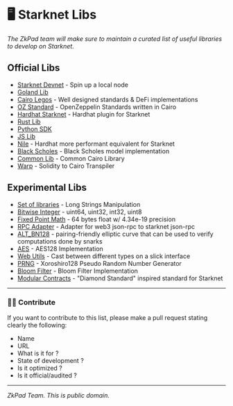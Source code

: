 # 🖥️ Starknet Libs

_The ZkPad team will make sure to maintain a curated list of useful libraries to develop on Starknet._

## Official Libs
- [Starknet Devnet](https://github.com/Shard-Labs/starknet-devnet) - Spin up a local node
- [Goland Lib](https://github.com/dontpanicdao/caigo) 
- [Cairo Legos](https://github.com/a5f9t4/cairomate) - Well designed standards & DeFi implementations
- [OZ Standard](https://github.com/OpenZeppelin/cairo-contracts) - OpenZeppelin Standards written in Cairo
- [Hardhat Starknet](https://github.com/Shard-Labs/starknet-hardhat-plugin) - Hardhat plugin for Starknet
- [Rust Lib](https://github.com/xJonathanLEI/starknet-rs)
- [Python SDK](https://github.com/software-mansion/starknet.py)
- [JS Lib](https://github.com/0xs34n/starknet.js)
- [Nile](https://github.com/OpenZeppelin/nile) - Hardhat more performant equivalent for Starknet
- [Black Scholes](https://github.com/araghava/cairo-black-scholes) - Black Scholes model implementation
- [Common Lib](https://perama-v.github.io/cairo/cairo-common-library) - Common Cairo Library
- [Warp](https://github.com/NethermindEth/warp) - Solidity to Cairo Transpiler


## Experimental Libs
- [Set of libraries](https://github.com/sekai-studio/starknet-libs) - Long Strings Manipulation
- [Bitwise Integer](https://github.com/bellissimogiorno/cairo-integer-types) - uint64, uint32, int32, uint8
- [Fixed Point Math](https://github.com/influenceth/cairo-math-64x61) - 64 bytes float w/ 4.34e-19 precision
- [RPC Adapter](https://github.com/software-mansion-labs/starknet-web3-rpc-adapter) - Adapter for web3 json-rpc to starknet json-rpc
- [ALT_BN128](https://github.com/tekkac/cairo-alt_bn128) - pairing-friendly elliptic curve that can be used to verify computations done by snarks
- [AES](https://github.com/onurinanc/cairo-aes) - AES128 Implementation
- [Web Utils](https://util.turbofish.co/) - Cast between different types on a slick interface
- [PRNG](https://github.com/milancermak/xoroshiro-cairo) - Xoroshiro128 Pseudo Random Number Generator
- [Bloom Filter](https://github.com/sambarnes/cairo-bloom) - Bloom Filter Implementation
- [Modular Contracts](https://github.com/fracek/starknet-modular-contracts-standard) - "Diamond Standard" inspired standard for Starknet

---

### 👨‍💼 Contribute
If you want to contribute to this list, please make a pull request stating clearly the following:
- Name
- URL
- What is it for ?
- State of development ?
- Is it optimized ?
- Is it official/audited ?

---
_ZkPad Team. This is public domain._ 

